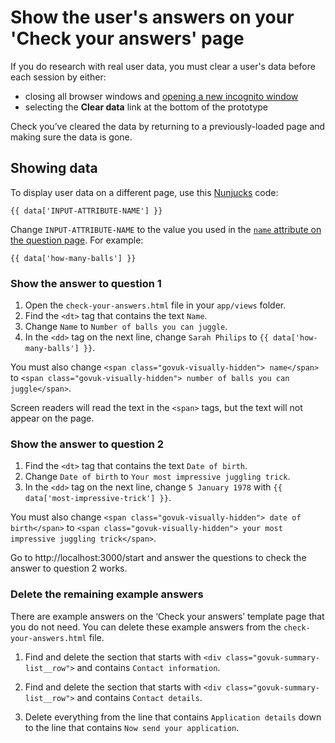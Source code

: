 # Show the user's answers on your 'Check your answers' page

If you do research with real user data, you must clear a user's data before each session by either:

- closing all browser windows and [opening a new incognito window](https://support.google.com/chrome/answer/95464)
- selecting the **Clear data** link at the bottom of the prototype

Check you’ve cleared the data by returning to a previously-loaded page and making sure the data is gone.

## Showing data

To display user data on a different page, use this [Nunjucks](https://mozilla.github.io/nunjucks/) code:

```
{{ data['INPUT-ATTRIBUTE-NAME'] }}
```

Change `INPUT-ATTRIBUTE-NAME` to the value you used in the [`name` attribute on the question page](/docs/make-first-prototype/add-questions#add-a-text-input-to-question-2). For example:

```
{{ data['how-many-balls'] }}
```

### Show the answer to question 1

1. Open the `check-your-answers.html` file in your `app/views` folder.
2. Find the `<dt>` tag that contains the text `Name`.
3. Change `Name` to `Number of balls you can juggle`.
4. In the `<dd>` tag on the next line, change `Sarah Philips` to `{{ data['how-many-balls'] }}`.

You must also change `<span class="govuk-visually-hidden"> name</span>` to `<span class="govuk-visually-hidden"> number of balls you can juggle</span>`.

Screen readers will read the text in the `<span>` tags, but the text will not appear on the page.

### Show the answer to question 2

1. Find the `<dt>` tag that contains the text `Date of birth`.
2. Change `Date of birth` to `Your most impressive juggling trick`.
3. In the `<dd>` tag on the next line, change `5 January 1978` with `{{ data['most-impressive-trick'] }}`.

You must also change `<span class="govuk-visually-hidden"> date of birth</span>` to `<span class="govuk-visually-hidden"> your most impressive juggling trick</span>`.

Go to http://localhost:3000/start and answer the questions to check the answer to question 2 works.

### Delete the remaining example answers

There are example answers on the ‘Check your answers’ template page that you do not need. You can delete these example answers from the `check-your-answers.html` file.

1. Find and delete the section that starts with `<div class="govuk-summary-list__row">` and contains `Contact information`.

2. Find and delete the section that starts with `<div class="govuk-summary-list__row">` and contains `Contact details`.

3. Delete everything from the line that contains `Application details` down to the line that contains `Now send your application`.
